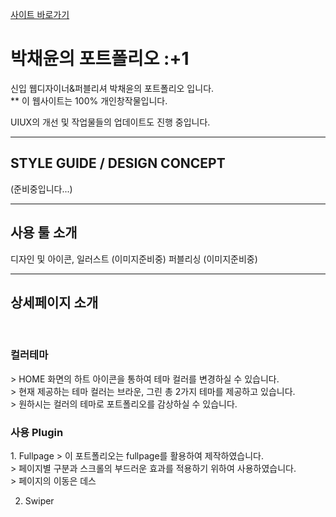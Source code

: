 [사이트 바로가기](https://github.com/yunyungu/yunyungu)

# 박채윤의 포트폴리오 :+1
신입 웹디자이너&퍼블리셔 박채윤의 포트폴리오 입니다.<br>
** 이 웹사이트는 100% 개인창작물입니다.<br>


UIUX의 개선 및 작업물들의 업데이트도 진행 중입니다.

---

<h2>STYLE GUIDE / DESIGN CONCEPT</h2>
(준비중입니다...)

---

<h2>사용 툴 소개</h2>
디자인 및 아이콘, 일러스트
(이미지준비중)
퍼블리싱
(이미지준비중)

---

<h2> 상세페이지 소개 </h2>
<br>
<h3> 컬러테마 </h3>
> HOME 화면의 하트 아이콘을 통하여 테마 컬러를 변경하실 수 있습니다.<br>
> 현재 제공하는 테마 컬러는 브라운, 그린 총 2가지 테마를 제공하고 있습니다.<br>
> 원하시는 컬러의 테마로 포트폴리오를 감상하실 수 있습니다.

<h3> 사용 Plugin </h3>
1. Fullpage
> 이 포트폴리오는 fullpage를 활용하여 제작하였습니다.<br>
> 페이지별 구분과 스크롤의 부드러운 효과를 적용하기 위하여 사용하였습니다.<br>
> 페이지의 이동은 데스

2. Swiper

